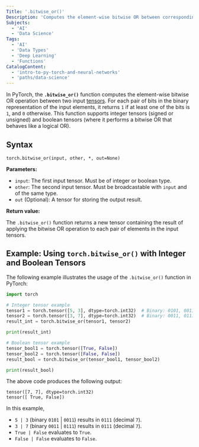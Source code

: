 ```yaml
---
Title: '.bitwise_or()'
Description: 'Computes the element-wise bitwise OR between corresponding bits of two integer tensors.'
Subjects:
  - 'AI'
  - 'Data Science'
Tags:
  - 'AI'
  - 'Data Types'
  - 'Deep Learning'
  - 'Functions'
CatalogContent:
  - 'intro-to-py-torch-and-neural-networks'
  - 'paths/data-science'
---
```


In PyTorch, the **`.bitwise_or()`** function computes the element-wise bitwise OR operation between two input [tensors](https://www.codecademy.com/resources/docs/pytorch/tensors). For each pair of bits in the binary representation of the input elements, it returns `1` if at least one of the bits is `1`, and `0` otherwise. This function supports integer tensors (signed or unsigned) and boolean tensors (where it performs a bitwise OR that behaves like a logical OR).

## Syntax

```pseudo
torch.bitwise_or(input, other, *, out=None)
```

**Parameters:**

- `input`: The first input tensor. Must be of integer or boolean type.
- `other`: The second input tensor. Must be broadcastable with `input` and of the same type.
- `out` (Optional): A tensor for storing the output result.

**Return value:**

The `.bitwise_or()` function returns a new tensor containing the result of applying the bitwise OR operation to each pair of elements in the input tensors.

## Example: Using `torch.bitwise_or()` with Integer and Boolean Tensors

The following example illustrates the usage of the `.bitwise_or()` function in PyTorch:

```py
import torch

# Integer tensor example
tensor1 = torch.tensor([5, 3], dtype=torch.int32)  # Binary: 0101, 0011
tensor2 = torch.tensor([3, 7], dtype=torch.int32)  # Binary: 0011, 0111
result_int = torch.bitwise_or(tensor1, tensor2)

print(result_int)

# Boolean tensor example
tensor_bool1 = torch.tensor([True, False])
tensor_bool2 = torch.tensor([False, False])
result_bool = torch.bitwise_or(tensor_bool1, tensor_bool2)

print(result_bool)
```

The above code produces the following output:

```shell
tensor([7, 7], dtype=torch.int32)
tensor([ True, False])
```

In this example,
- `5 | 3` (binary `0101` | `0011`) results in `0111` (decimal `7`).
- `3 | 7` (binary `0011` | `0111`) results in `0111` (decimal `7`).
- `True | False` evaluates to `True`.
- `False | False` evaluates to `False`.

